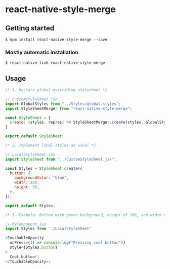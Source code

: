 # react-native-style-merge

## Getting started

`$ npm install react-native-style-merge --save`

### Mostly automatic installation

`$ react-native link react-native-style-merge`

## Usage

```javascript
/* 1. Declare global overriding stylesheet */

// CustomStyleSheet.jsx
import GlobalStyles from "../Styles/global.styles";
import StyleSheetMerger from "react-native-style-merge";

const StyleSheet = {
  create: (styles, repres) => StyleSheetMerger.create(styles, GlobalStyles, repres)
}

export default StyleSheet;

/* 2. Implement local styles as usual */

// LocalStyleSheet.jsx
import StyleSheet from "../CustomStyleSheet.jsx";

const Styles = StyleSheet.create({
  button: {
    backgroundColor: "blue",
    width: 100,
    height: 50,
  },
});

export default Styles;

/* 3. Example: Button with green background, height of 100, and width of 50 */

// MyComponent.jsx
import Styles from "./LocalStyleSheet"

<TouchableOpacity
  onPress={() => console.log("Pressing cool button")}
  style={Styles.button}
>
  Cool button!!
</TouchableOpacity>;
```
